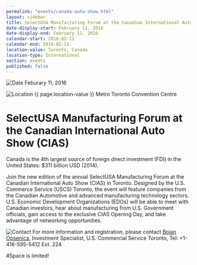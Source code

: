 ```yaml
---
permalink: "events/canada-auto-show.html"
layout: sidebar
title: SelectUSA Manufacturing Forum at the Canadian International Auto Show
date-display-start: February 11, 2016
date-display-end: February 11, 2016
calendar-start: 2016-02-11
calendar-end: 2016-02-11
location-value: Toronto, Canada
location-type: International
section: events
published: false
---
```


![Date](https://google.github.io/material-design-icons/action/svg/design/ic_event_24px.svg "Date") Feburary 11, 2016

![Location](http://google.github.io/material-design-icons/social/svg/design/ic_location_city_24px.svg "Location") {{ page.location-value }} Metro Toronto Convention Centre

# SelectUSA Manufacturing Forum at the Canadian International Auto Show (CIAS)

Canada is the 4th largest source of foreign direct investment (FDI) in the United States: $311 billion USD (2014). 

Join the new edition of the annual SelectUSA Manufacturing Forum at the Canadian International Auto Show (CIAS) in Toronto. Designed by the U.S. Commerce Service (USCS) Toronto, the event will feature companies from the Canadian Automotive and advanced manufacturing technology sectors. U.S. Economic Development Organizations (EDOs) will be able to meet with Canadian investors, hear about manufacturing from U.S. Government officials, gain access to the exclusive CIAS Opening Day, and take advantage of networking opportunities.  

![Contact](https://google.github.io/material-design-icons/action/svg/design/ic_question_answer_24px.svg "Contact") For more information and registration, please contact [Bojan Opsenica](mailto:Bojan.Opsenica@trade.gov), Investment Specialist, U.S. Commercial Service Toronto, Tel: +1-416-595-5412 Ext. 224 

#Space is limited!
